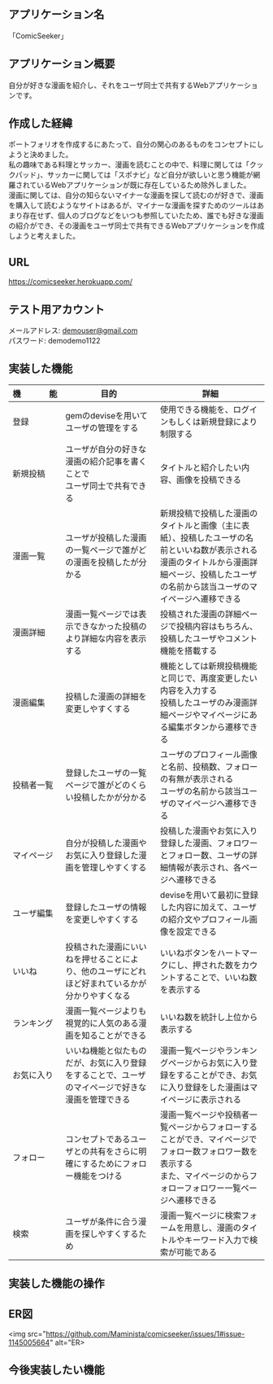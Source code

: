 ## アプリケーション名
「ComicSeeker」
## アプリケーション概要
自分が好きな漫画を紹介し、それをユーザ同士で共有するWebアプリケーションです。
## 作成した経緯
ポートフォリオを作成するにあたって、自分の関心のあるものをコンセプトにしようと決めました。<br>
私の趣味である料理とサッカー、漫画を読むことの中で、料理に関しては「クックパッド」、サッカーに関しては「スポナビ」など自分が欲しいと思う機能が網羅されているWebアプリケーションが既に存在しているため除外しました。<br>
漫画に関しては、自分の知らないマイナーな漫画を探して読むのが好きで、漫画を購入して読むようなサイトはあるが、マイナーな漫画を探すためのツールはあまり存在せず、個人のブログなどをいつも参照していたため、誰でも好きな漫画の紹介ができ、その漫画をユーザ同士で共有できるWebアプリケーションを作成しようと考えました。
## URL
https://comicseeker.herokuapp.com/
## テスト用アカウント
メールアドレス: demouser@gmail.com<br>
パスワード: demodemo1122
## 実装した機能
機&nbsp;&nbsp;&nbsp;&nbsp;&nbsp;&nbsp;&nbsp;&nbsp;&nbsp;&nbsp;&nbsp;&nbsp;&nbsp;能| 目的 | 詳細
-|-|-
登録|gemのdeviseを用いてユーザの管理をする|使用できる機能を、ログインもしくは新規登録により制限する
新規投稿|ユーザが自分の好きな漫画の紹介記事を書くことで<br>ユーザ同士で共有できる|タイトルと紹介したい内容、画像を投稿できる 
漫画一覧|ユーザが投稿した漫画の一覧ページで誰がどの漫画を投稿したが分かる|新規投稿で投稿した漫画のタイトルと画像（主に表紙）、投稿したユーザの名前といいね数が表示される<br>漫画のタイトルから漫画詳細ページ、投稿したユーザの名前から該当ユーザのマイページへ遷移できる
漫画詳細|漫画一覧ページでは表示できなかった投稿のより詳細な内容を表示する|投稿された漫画の詳細ページで投稿内容はもちろん、投稿したユーザやコメント機能を搭載する
漫画編集|投稿した漫画の詳細を変更しやすくする|機能としては新規投稿機能と同じで、再度変更したい内容を入力する<br>投稿したユーザのみ漫画詳細ページやマイページにある編集ボタンから遷移できる
投稿者一覧|登録したユーザの一覧ページで誰がどのくらい投稿したかが分かる|ユーザのプロフィール画像と名前、投稿数、フォローの有無が表示される<br>ユーザの名前から該当ユーザのマイページへ遷移できる
マイページ|自分が投稿した漫画やお気に入り登録した漫画を管理しやすくする|投稿した漫画やお気に入り登録した漫画、フォロワーとフォロー数、ユーザの詳細情報が表示され、各ページへ遷移できる
ユーザ編集|登録したユーザの情報を変更しやすくする|deviseを用いて最初に登録した内容に加えて、ユーザの紹介文やプロフィール画像を設定できる
いいね|投稿された漫画にいいねを押せることにより、他のユーザにどれほど好まれているかが分かりやすくなる|いいねボタンをハートマークにし、押された数をカウントすることで、いいね数を表示する
ランキング|漫画一覧ページよりも視覚的に人気のある漫画を知ることができる|いいね数を統計し上位から表示する
お気に入り|いいね機能と似たものだが、お気に入り登録をすることで、ユーザのマイページで好きな漫画を管理できる|漫画一覧ページやランキングページからお気に入り登録をすることができ、お気に入り登録をした漫画はマイページに表示される
フォロー|コンセプトであるユーザとの共有をさらに明確にするためにフォロー機能をつける|漫画一覧ページや投稿者一覧ページからフォローすることができ、マイページでフォロー数フォロワー数を表示する<br>また、マイページのからフォローフォロワー一覧ページへ遷移できる
検索|ユーザが条件に合う漫画を探しやすくするため|漫画一覧ページに検索フォームを用意し、漫画のタイトルやキーワード入力で検索が可能である
## 実装した機能の操作

## ER図
<img src="https://github.com/Maminista/comicseeker/issues/1#issue-1145005664" alt="ER>

## 今後実装したい機能
